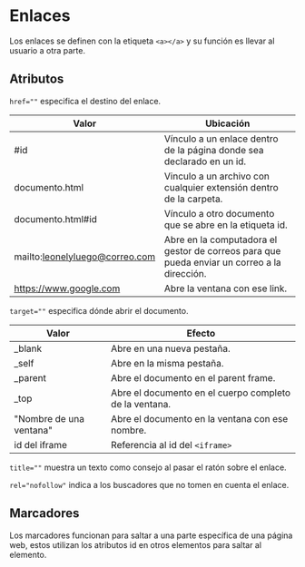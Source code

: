 # Enlaces

Los enlaces se definen con la etiqueta `<a></a>` y su función es llevar al usuario a otra parte.

## Atributos

`href=""` especifica el destino del enlace.

| Valor                          | Ubicación                                                    |
| ------------------------------ | ------------------------------------------------------------ |
| #id                            | Vínculo a un enlace dentro de la página donde sea declarado en un id. |
| documento.html                 | Vinculo a un archivo con cualquier extensión dentro de la carpeta. |
| documento.html#id              | Vínculo a otro documento que se abre en la etiqueta id.      |
| mailto:leonelyluego@correo.com | Abre en la computadora el gestor de correos para que pueda enviar un correo a la dirección. |
| https://www.google.com         | Abre la ventana con ese link.                                |

`target=""` especifica dónde abrir el documento.

| Valor                   | Efecto                                                 |
| ----------------------- | ------------------------------------------------------ |
| _blank                  | Abre en una nueva pestaña.                             |
| _self                   | Abre en la misma pestaña.                              |
| _parent                 | Abre el documento en el parent frame.                  |
| _top                    | Abre el documento en el cuerpo completo de la ventana. |
| "Nombre de una ventana" | Abre el documento en la ventana con ese nombre.        |
| id del iframe           | Referencia al id del `<iframe>`                        |

`title=""` muestra un texto como consejo al pasar el ratón sobre el enlace.

`rel="nofollow"` indica a los buscadores que no tomen en cuenta el enlace.

## Marcadores 

Los marcadores funcionan para saltar a una parte específica de una página web, estos utilizan los atributos id en otros elementos para saltar al elemento.
